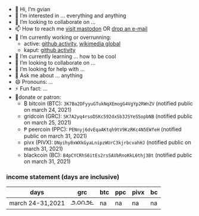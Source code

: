 - 🙏 Hi, I’m gvian
- 👀 I’m interested in ... everything and anything
- 💞️ I’m looking to collaborate on ...
- 📫 How to reach me <a rel="me" rel="noopener noreferrer nofollow" href="https://mstdn.social/@gvian">visit mastodon</a> OR <a rel="noopener noreferrer nofollow" href="mailto:givian@cock.li">drop an e-mail</a>
- 🔭 I’m currently working or overrunning:
  - active: [github activity](https://github.com/gvian), [wikimedia global](https://en.wikipedia.org/wiki/Special:CentralAuth?target=Givian)
  - kaput: [github activity](https://github.com/givianw)
- 🌱 I’m currently learning ... how to be cool
- 👯 I’m looking to collaborate on ...
- 🤔 I’m looking for help with ...
- 💬 Ask me about ... anything
- 😄 Pronouns: ...
- ⚡ Fun fact: ...
- 🧾donate or patron: 
  - ₿ bitcoin (BTC): `3K7Ba2DFyyuGTukNqXEmogG4VgYp2RWnZV` (notified public on march 24, 2021)
  - gridcoin (GRC): `SK7A2yq4rsoDSKc592dxSb3JSYeSSopbNB` (notified public on march 25, 2021)
  - Ᵽ peercoin (PPC): `PENnyj6dvEqaAKtqh9tV9KzRKc4N5EWfeH` (notified public on march 31, 2021)
  - pivx (PIVX): `DNyihy8xWXkGyaLnipzWUrC3kjrbcvahHJ` (notified public on march 31, 2021)
  - blackcoin (BC): `B4pCYCRhS6itEs2rsSAVbRnoKkL6thj3Bt` (notified public on march 31, 2021)

### income statement (days are inclusive)
| days | grc | btc | ppc | pivx | bc |
|---|---|---|---|---|---|
|march 24-31,2021|౨.౦౧౨౬|na|na|na|na|
